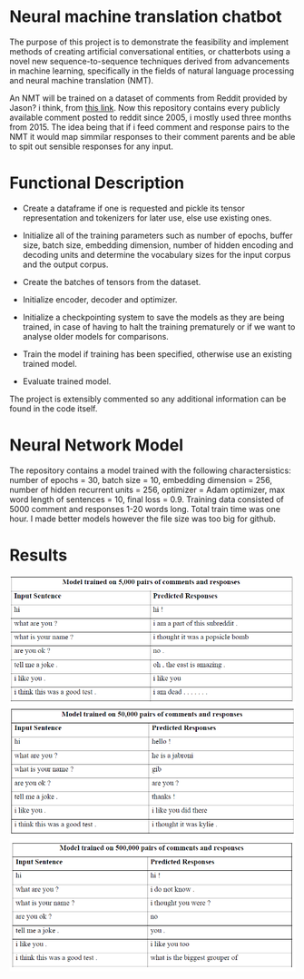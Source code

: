 # Neural machine translation chatbot
    
The purpose of this project is to demonstrate the feasibility and implement methods of creating
artificial conversational entities, or chatterbots using a novel new sequence-to-sequence techniques derived 
from advancements in machine learning, specifically in the fields of natural language processing and 
neural machine translation (NMT).

An NMT will be trained on a dataset of comments from Reddit provided by Jason? i think, from [this link](https://files.pushshift.io/reddit/comments/). Now this repository contains every publicly available comment posted to reddit since 2005, i mostly used three months from 2015. The idea being that if i feed comment and response pairs to the NMT it would map simmilar responses to their comment parents and be able to spit out sensible responses for any input.

# Functional Description
  - Create a dataframe if one is requested and pickle its tensor representation and tokenizers
    for later use, else use existing ones.
    
  - Initialize all of the training parameters such as number of epochs, buffer size, batch size,
    embedding dimension, number of hidden encoding and decoding units and determine the
    vocabulary sizes for the input corpus and the output corpus.
    
  - Create the batches of tensors from the dataset.
  
  - Initialize encoder, decoder and optimizer.
  
  - Initialize a checkpointing system to save the models as they are being trained, in case of
    having to halt the training prematurely or if we want to analyse older models for
    comparisons.
    
  - Train the model if training has been specified, otherwise use an existing trained model.
  
  - Evaluate trained model.
  
 The project is extensibly commented so any additional information can be found in the code itself.

# Neural Network Model
The repository contains a model trained with the following charactersistics: number of epochs = 30, batch size = 10, embedding
dimension = 256, number of hidden recurrent units = 256, optimizer = Adam optimizer, max word length of sentences = 10, final loss = 0.9. Training data consisted of 5000 comment and responses 1-20 words long.
Total train time was one hour. I made better models however the file size was too big for github.

# Results
![results 1](https://github.com/JustCallMeRob/neural-machine-translation-chatbot/blob/master/results/1.PNG)
![results 2](https://github.com/JustCallMeRob/neural-machine-translation-chatbot/blob/master/results/2.PNG)
![results 3](https://github.com/JustCallMeRob/neural-machine-translation-chatbot/blob/master/results/3.PNG)
